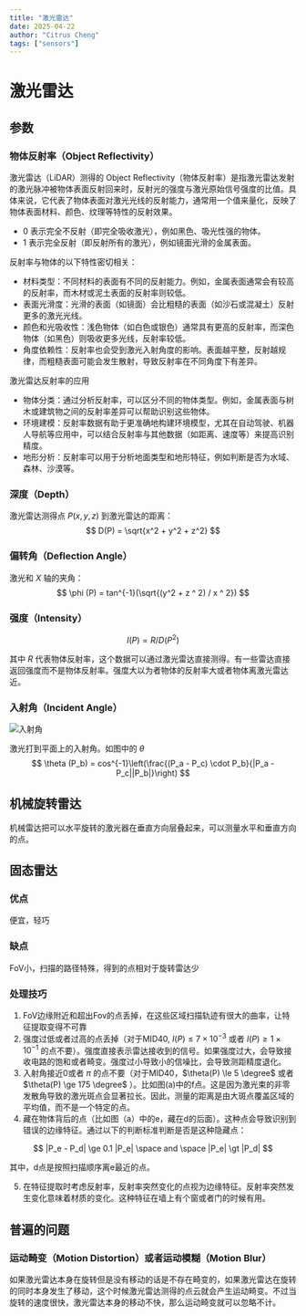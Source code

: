 ```yaml
---
title: "激光雷达"
date: 2025-04-22
author: "Citrus Cheng"
tags: ["sensors"]
---
```


# 激光雷达
## 参数
### 物体反射率（Object Reflectivity）
激光雷达（LiDAR）测得的 Object Reflectivity（物体反射率）是指激光雷达发射的激光脉冲被物体表面反射回来时，反射光的强度与激光原始信号强度的比值。具体来说，它代表了物体表面对激光光线的反射能力，通常用一个值来量化，反映了物体表面材料、颜色、纹理等特性的反射效果。

+ 0 表示完全不反射（即完全吸收激光），例如黑色、吸光性强的物体。
+ 1 表示完全反射（即反射所有的激光），例如镜面光滑的金属表面。

反射率与物体的以下特性密切相关：
+ 材料类型：不同材料的表面有不同的反射能力。例如，金属表面通常会有较高的反射率，而木材或泥土表面的反射率则较低。
+ 表面光滑度：光滑的表面（如镜面）会比粗糙的表面（如沙石或混凝土）反射更多的激光光线。
+ 颜色和光吸收性：浅色物体（如白色或银色）通常具有更高的反射率，而深色物体（如黑色）则吸收更多光线，反射率较低。
+ 角度依赖性：反射率也会受到激光入射角度的影响。表面越平整，反射越规律，而粗糙表面可能会发生散射，导致反射率在不同角度下有差异。

激光雷达反射率的应用
+ 物体分类：通过分析反射率，可以区分不同的物体类型。例如，金属表面与树木或建筑物之间的反射率差异可以帮助识别这些物体。
+ 环境建模：反射率数据有助于更准确地构建环境模型，尤其在自动驾驶、机器人导航等应用中，可以结合反射率与其他数据（如距离、速度等）来提高识别精度。
+ 地形分析：反射率可以用于分析地面类型和地形特征，例如判断是否为水域、森林、沙漠等。

### 深度（Depth）
激光雷达测得点 $P(x, y, z)$ 到激光雷达的距离：
$$
D(P) = \sqrt{x^2 + y^2 + z^2}
$$

### 偏转角（Deflection Angle）
激光和 $X$ 轴的夹角：
$$
\phi (P) = tan^{-1}(\sqrt{(y^2 + z ^ 2) / x ^ 2})
$$

### 强度（Intensity）
$$
I(P) = R / D(P^2)
$$

其中 $R$ 代表物体反射率，这个数据可以通过激光雷达直接测得。有一些雷达直接返回强度而不是物体反射率。强度大以为者物体的反射率大或者物体离激光雷达近。

### 入射角（Incident Angle）
![入射角](imgs/incident_angle.png)

激光打到平面上的入射角。如图中的 $\theta$
$$
\theta (P_b) = cos^{-1}\left(\frac{(P_a - P_c) \cdot P_b}{|P_a - P_c||P_b|}\right)
$$

## 机械旋转雷达
机械雷达把可以水平旋转的激光器在垂直方向层叠起来，可以测量水平和垂直方向的点。

## 固态雷达

### 优点
便宜，轻巧

### 缺点
FoV小，扫描的路径特殊，得到的点相对于旋转雷达少

### 处理技巧
1. FoV边缘附近和超出Fov的点丢掉，在这些区域扫描轨迹有很大的曲率，让特征提取变得不可靠
2. 强度过低或者过高的点丢掉（对于MID40, $I(P) \le 7 \times 10 ^ {-3}$ 或者 $I(P) \ge 1 \times 10 ^ {-1}$ 的点不要）。强度直接表示雷达接收到的信号。如果强度过大，会导致接收电路的饱和或者畸变。强度过小导致小的信噪比，会导致测距精度退化。
3. 入射角接近0或者 $\pi$ 的点不要（对于MID40，$\theta(P) \le 5 \degree$ 或者 $\theta(P) \ge 175 \degree$ ）。比如图(a)中的f点。这是因为激光束的非零发散角导致的激光斑点会显著拉长。因此，测量的距离是由大斑点覆盖区域的平均值，而不是一个特定的点。
4. 藏在物体背后的点（比如图（a）中的e，藏在d的后面）。这种点会导致识别到错误的边缘特征。通过以下的判断标准判断是否是这种隐藏点：

$$
|P_e - P_d| \ge 0.1 |P_e| \space and \space |P_e| \gt |P_d|
$$ 

其中，d点是按照扫描顺序离e最近的点。

5. 在特征提取时考虑反射率，反射率突然变化的点视为边缘特征。反射率突然发生变化意味着材质的变化。这种特征在墙上有个窗或者门的时候有用。

## 普遍的问题
### 运动畸变（Motion Distortion）或者运动模糊（Motion Blur）
如果激光雷达本身在旋转但是没有移动的话是不存在畸变的，如果激光雷达在旋转的同时本身发生了移动，这个时候激光雷达测得的点云就会产生运动畸变。不过当旋转的速度很快，激光雷达本身的移动不快，那么运动畸变就可以忽略不计。